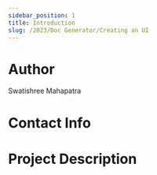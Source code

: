 ```yaml
---
sidebar_position: 1
title: Introduction
slug: /2023/Doc Generator/Creating an UI
---
```



# Author
Swatishree Mahapatra 

# Contact Info
<!-- - [Email](mailto:) -->
<!-- - [Linked In]() -->
<!-- - [GitHub]() -->

# Project Description

